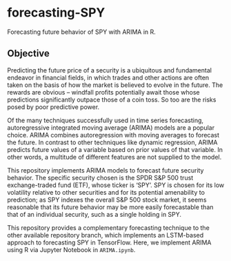 # forecasting-SPY
Forecasting future behavior of SPY with ARIMA in R.

## Objective
Predicting the future price of a security is a ubiquitous and fundamental endeavor in financial fields, in which trades and other actions are often taken on the basis of how the market is believed to evolve in the future. The rewards are obvious – windfall profits potentially await those whose predictions significantly outpace those of a coin toss. So too are the risks posed by poor predictive power. 

Of the many techniques successfully used in time series forecasting, autoregressive integrated moving average (ARIMA) models are a popular choice. ARIMA combines autoregression with moving averages to forecast the future. In contrast to other techniques like dynamic regression, ARIMA predicts future values of a variable based on prior values of that variable. In other words, a multitude of different features are not supplied to the model. 

This repository implements ARIMA models to forecast future security behavior. The specific security chosen is the SPDR S&P 500 trust exchange-traded fund (ETF), whose ticker is ‘SPY’. SPY is chosen for its low volatility relative to other securities and for its potential amenability to prediction; as SPY indexes the overall S&P 500 stock market, it seems reasonable that its future behavior may be more easily forecastable than that of an individual security, such as a single holding in SPY. 

This repository provides a complementary forecasting technique to the other available repository branch, which implements an LSTM-based approach to forecasting SPY in TensorFlow. Here, we implement ARIMA using R via Jupyter Notebook in `ARIMA.ipynb`.


